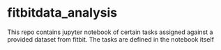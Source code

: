 # fitbitdata_analysis

This repo contains jupyter notebook of certain tasks assigned against a provided dataset from fitbit.
The tasks are defined in the notebook itself
